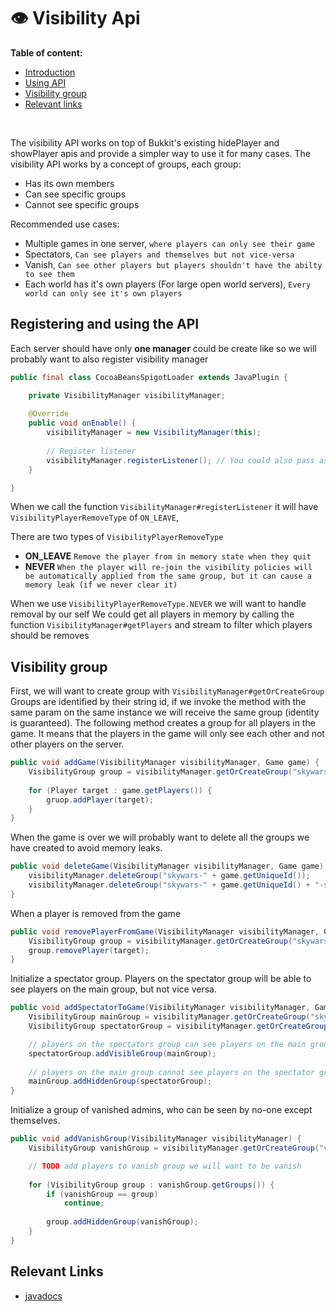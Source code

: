 # 👁️ Visibility Api


**Table of content:**
 - [Introduction](#introduction)
 - [Using API](#registering-and-using-the-api)
 - [Visibility group](#visibility-group)
 - [Relevant links](#relevant-links)


<a id="introduction"></a>
<br/>

The visibility API works on top of Bukkit's existing hidePlayer and showPlayer apis and provide a simpler way to use it for many cases.
The visibility API works by a concept of groups, each group:
- Has its own members
- Can see specific groups
- Cannot see specific groups

Recommended use cases:
* Multiple games in one server, `where players can only see their game`
* Spectators, `Can see players and themselves but not vice-versa`
* Vanish, `Can see other players but players shouldn't have the abilty to see them`
* Each world has it's own players (For large open world servers), `Every world can only see it's own players`
## Registering and using the API

Each server should have only **one manager**
could be create like so we will probably want to also register visibility manager
```java
public final class CocoaBeansSpigotLoader extends JavaPlugin {

    private VisibilityManager visibilityManager;
    
    @Override
    public void onEnable() {
        visibilityManager = new VisibilityManager(this);
        
        // Register listener
        visibilityManager.registerListener(); // You could also pass as a parameter VisibilityPlayerRemoveType as default it's VisibilityPlayerRemoveType.ON_LEAVE
    }

}

```

When we call the function `VisibilityManager#registerListener` it will have `VisibilityPlayerRemoveType` of `ON_LEAVE`,

There are two types of `VisibilityPlayerRemoveType`
 - **ON_LEAVE** `Remove the player from in memory state when they quit`
 - **NEVER** `When the player will re-join the visibility policies will be automatically applied from the same group, but it can cause a memory leak (if we never clear it)`

When we use `VisibilityPlayerRemoveType.NEVER` we will want to handle removal by our self
We could get all players in memory by calling the function `VisibilityManager#getPlayers` and stream to filter which players should be removes

## Visibility group

First, we will want to create group with `VisibilityManager#getOrCreateGroup` 
Groups are identified by their string id, if we invoke the method with the same param on the same instance we will receive the same group (identity is guaranteed).
The following method creates a group for all players in the game. It means that the players in the game will only see each other and not other players on the server. 
```java
public void addGame(VisibilityManager visibilityManager, Game game) {
    VisibilityGroup group = visibilityManager.getOrCreateGroup("skywars-" + game.getUniqueId());
    
    for (Player target : game.getPlayers()) {
        gruop.addPlayer(target);
    }
}
```

When the game is over we will probably want to delete all the groups we have created to avoid memory leaks. 
```java
public void deleteGame(VisibilityManager visibilityManager, Game game) {
    visibilityManager.deleteGroup("skywars-" + game.getUniqueId());
    visibilityManager.deleteGroup("skywars-" + game.getUniqueId() + "-spectator");
}
```

When a player is removed from the game 
```java
public void removePlayerFromGame(VisibilityManager visibilityManager, Game game, Player target) {
    VisibilityGroup group = visibilityManager.getOrCreateGroup("skywars-" + game.getUniqueId());
    group.removePlayer(target);
}
```

Initialize a spectator group. Players on the spectator group will be able to see players on the main group, but not vice versa. 
```java
public void addSpectatorToGame(VisibilityManager visibilityManager, Game game) {
    VisibilityGroup mainGroup = visibilityManager.getOrCreateGroup("skywars-" + game.getUniqueId());
    VisibilityGroup spectatorGroup = visibilityManager.getOrCreateGroup("skywars-" + game.getUniqueId() + "-spectator");

    // players on the spectators group can see players on the main group
    spectatorGroup.addVisibleGroup(mainGroup);
    
    // players on the main group cannot see players on the spectator group
    mainGroup.addHiddenGroup(spectatorGroup);
}
```

Initialize a group of vanished admins, who can be seen by no-one except themselves. 
```java
public void addVanishGroup(VisibilityManager visibilityManager) {
    VisibilityGroup vanishGroup = visibilityManager.getOrCreateGroup("vanish");

    // TODO add players to vanish group we will want to be vanish
    
    for (VisibilityGroup group : vanishGroup.getGroups()) {
        if (vanishGroup == group)
            continue;
        
        group.addHiddenGroup(vanishGroup);
    }
}
```

## Relevant Links
* [javadocs](https://cocoa-beans.apartium.net/%version%/spigot/net/apartium/cocoabeans/spigot/visibility/package-summary.html)

